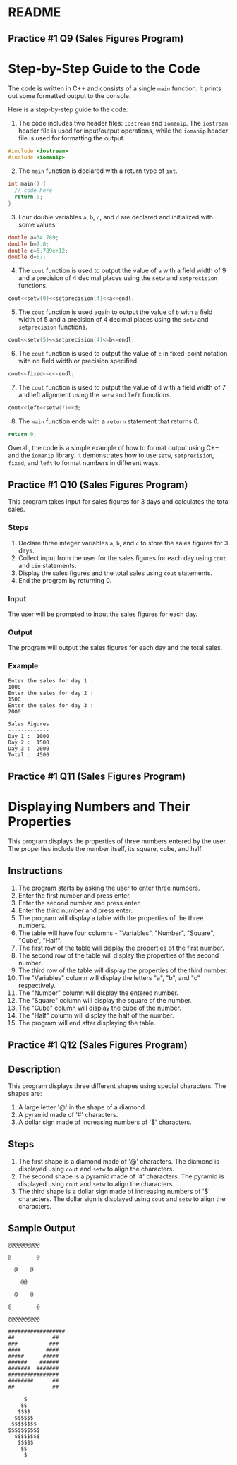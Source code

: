 # README


##    Practice #1 Q9   (Sales Figures Program)

# Step-by-Step Guide to the Code

The code is written in C++ and consists of a single `main` function. It prints out some formatted output to the console.

Here is a step-by-step guide to the code:

1. The code includes two header files: `iostream` and `iomanip`. The `iostream` header file is used for input/output operations, while the `iomanip` header file is used for formatting the output.

```c++
#include <iostream>
#include <iomanip>
```

2. The `main` function is declared with a return type of `int`.

```c++
int main() {
  // code here
  return 0;
}
```

3. Four double variables `a`, `b`, `c`, and `d` are declared and initialized with some values.

```c++
double a=34.789;
double b=7.0;
double c=5.789e+12;
double d=67;
```

4. The `cout` function is used to output the value of `a` with a field width of 9 and a precision of 4 decimal places using the `setw` and `setprecision` functions.

```c++
cout<<setw(9)<<setprecision(4)<<a<<endl;
```

5. The `cout` function is used again to output the value of `b` with a field width of 5 and a precision of 4 decimal places using the `setw` and `setprecision` functions.

```c++
cout<<setw(5)<<setprecision(4)<<b<<endl;
```

6. The `cout` function is used to output the value of `c` in fixed-point notation with no field width or precision specified.

```c++
cout<<fixed<<c<<endl;
```

7. The `cout` function is used to output the value of `d` with a field width of 7 and left alignment using the `setw` and `left` functions.

```c++
cout<<left<<setw(7)<<d;
```

8. The `main` function ends with a `return` statement that returns 0.

```c++
return 0;
```

Overall, the code is a simple example of how to format output using C++ and the `iomanip` library. It demonstrates how to use `setw`, `setprecision`, `fixed`, and `left` to format numbers in different ways.













##    Practice #1 Q10    (Sales Figures Program)

This program takes input for sales figures for 3 days and calculates the total sales.

### Steps
1. Declare three integer variables `a`, `b`, and `c` to store the sales figures for 3 days.
2. Collect input from the user for the sales figures for each day using `cout` and `cin` statements.
3. Display the sales figures and the total sales using `cout` statements.
4. End the program by returning 0.

### Input
The user will be prompted to input the sales figures for each day. 

### Output
The program will output the sales figures for each day and the total sales. 

### Example
```
Enter the sales for day 1 : 
1000
Enter the sales for day 2 : 
1500
Enter the sales for day 3 : 
2000

Sales Figures
-------------
Day 1 :  1000
Day 2 :  1500
Day 3 :  2000
Total :  4500
```


##    Practice #1 Q11    (Sales Figures Program)


#  Displaying Numbers and Their Properties

This program displays the properties of three numbers entered by the user. The properties include the number itself, its square, cube, and half.

## Instructions

1. The program starts by asking the user to enter three numbers.
2. Enter the first number and press enter.
3. Enter the second number and press enter.
4. Enter the third number and press enter.
5. The program will display a table with the properties of the three numbers.
6. The table will have four columns - "Variables", "Number", "Square", "Cube", "Half".
7. The first row of the table will display the properties of the first number.
8. The second row of the table will display the properties of the second number.
9. The third row of the table will display the properties of the third number.
10. The "Variables" column will display the letters "a", "b", and "c" respectively.
11. The "Number" column will display the entered number.
12. The "Square" column will display the square of the number.
13. The "Cube" column will display the cube of the number.
14. The "Half" column will display the half of the number.
15. The program will end after displaying the table.



##    Practice #1 Q12   (Sales Figures Program)

## Description
This program displays three different shapes using special characters. The shapes are:
1. A large letter '@' in the shape of a diamond.
2. A pyramid made of '#' characters.
3. A dollar sign made of increasing numbers of '$' characters.

## Steps
1. The first shape is a diamond made of '@' characters. The diamond is displayed using `cout` and `setw` to align the characters. 
2. The second shape is a pyramid made of '#' characters. The pyramid is displayed using `cout` and `setw` to align the characters.
3. The third shape is a dollar sign made of increasing numbers of '$' characters. The dollar sign is displayed using `cout` and `setw` to align the characters. 

## Sample Output

```
@@@@@@@@@@

@        @

  @    @

    @@  

  @    @

@        @

@@@@@@@@@@

##################
##            ##
###          ###
####        ####
#####      #####
######    ######
#######  #######
################
########      ##
##            ##
                  
     $           
    $$           
   $$$$          
  $$$$$$         
 $$$$$$$$        
$$$$$$$$$$       
  $$$$$$$$       
   $$$$$        
    $$         
     $
```





